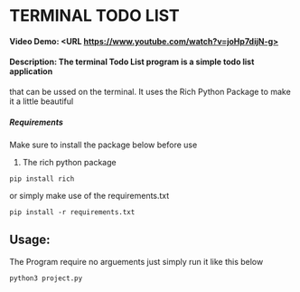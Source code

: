 # TERMINAL TODO LIST
#### Video Demo:  <URL https://www.youtube.com/watch?v=joHp7dijN-g>
#### Description: The terminal Todo List program is a simple todo list application 
that can be ussed on the terminal. It uses the Rich Python Package to make it a little beautiful

##### Requirements
Make sure to install the package below before use
1. The rich python package 
```
pip install rich
```
or simply make use of the requirements.txt
```
pip install -r requirements.txt
```

## Usage:
The Program require no arguements
just simply run it like this below
```
python3 project.py
```

